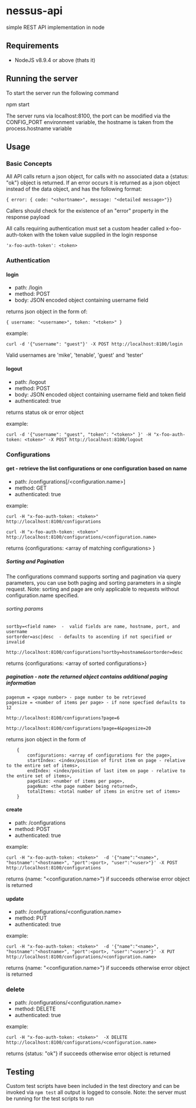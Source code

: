 # nessus-api

simple REST API implementation in node

## Requirements

* NodeJS v8.9.4 or above (thats it)

## Running the server

To start the server run the following command

npm start

The server runs via localhost:8100, the port can be modified via the CONFIG_PORT environment variable, the hostname is taken from the process.hostname variable

## Usage

### Basic Concepts

All API calls return a json object, for calls with no associated data a {status: "ok"} object is returned. If an error occurs it is returned as a json object instead of the data object, and has the following format:
 
    { error: { code: "<shortname>", message: "<detailed message>"}}
   

Callers should check for the existence of an "error" property in the response payload 

All calls requiring authentication must set a custom header called x-foo-auth-token with the token value supplied in the login response

    'x-foo-auth-token': <token>

### Authentication

#### login

* path: /login
* method: POST
* body: JSON encoded object containing username field 

returns json object in the form of:
    
    { username: "<username>", token: "<token>" }
    
example:

    curl -d '{"username": "guest"}' -X POST http://localhost:8100/login
    
Valid usernames are 'mike', 'tenable', 'guest' and 'tester'


#### logout

* path: /logout
* method: POST
* body: JSON encoded object containing username field and token field
* authenticated: true

returns status ok or error object

example:

    curl -d '{"username": "guest", "token": "<token>" }' -H "x-foo-auth-token: <token>" -X POST http://localhost:8100/logout
    
    

### Configurations

#### get  - retrieve the list configurations or one configuration based on name

* path: /configurations[/<configuration.name>]
* method: GET
* authenticated: true

example:

    curl -H "x-foo-auth-token: <token>"  http://localhost:8100/configurations

    curl -H "x-foo-auth-token: <token>"  http://localhost:8100/configurations/<configuration.name>

returns {configurations: &lt;array of matching configurations&gt; }    


##### Sorting and Pagination

The configurations command supports sorting and pagination via query parameters, you can use both paging and sorting parameters in a single request. Note: sorting and page are only applicable to requests without configuration.name specified.

###### sorting params

    sortby=<field name>  -  valid fields are name, hostname, port, and username
    sortorder=asc|desc  - defaults to ascending if not specified or invalid

    http://localhost:8100/configurations?sortby=hostname&sortorder=desc

returns {configurations: &lt;array of sorted configurations&gt;}    

##### pagination - note the returned object contains additional paging information

    pagenum = <page number> - page number to be retrieved
    pagesize = <number of items per page> - if none specfied defaults to 12

    http://localhost:8100/configurations?page=6

    http://localhost:8100/configurations?page=4&pagesize=20
      
      
returns json object in the form of

        {   
            configurations: <array of configurations for the page>, 
            startIndex: <index/position of first item on page - relative to the entire set of items>,  
            endIndex: <index/position of last item on page - relative to the entire set of items>,
            pageSize: <number of items per page>,  
            pageNum: <the page number being returned>,
            totalItems: <total number of items in enitre set of items>
        } 

#### create

* path: /configurations
* method: POST
* authenticated: true
    
example:

    curl -H "x-foo-auth-token: <token>"  -d '{"name":"<name>", "hostname":"<hostname>", "port":<port>, "user":"<user>"}' -X POST http://localhost:8100/configurations

returns {name: "&lt;configuration.name&gt;"} if succeeds otherwise error object is returned 

#### update

* path: /configurations/<configuration.name>
* method: PUT
* authenticated: true
    
example:

    curl -H "x-foo-auth-token: <token>"  -d '{"name":"<name>", "hostname":"<hostname>", "port":<port>, "user":"<user>"}' -X PUT http://localhost:8100/configurations/<configuration.name>


returns {name: "&lt;configuration.name&gt;"} if succeeds otherwise error object is returned 

### delete

* path: /configurations/<configuration.name>
* method: DELETE
* authenticated: true
    
example:

    curl -H "x-foo-auth-token: <token>"  -X DELETE http://localhost:8100/configurations/<configuration.name>

returns {status: "ok"} if succeeds otherwise error object is returned 

## Testing

Custom test scripts have been included in the test directory and can be invoked via `npm test` all output is logged to console.  Note: the server must be running for the test scripts to run

    
